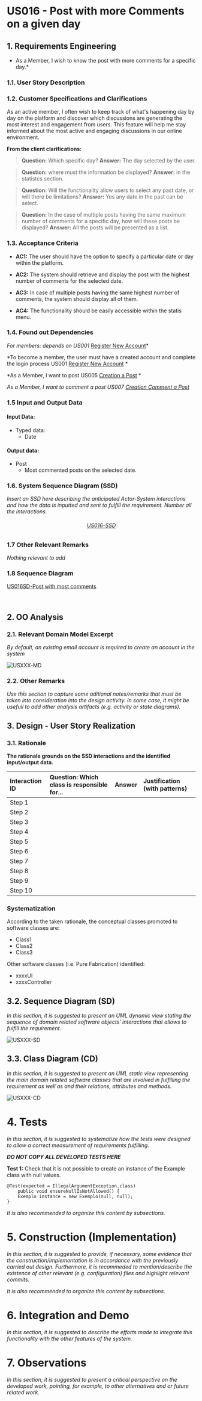 # US016 -  Post with more Comments on a given day

<!--Test  to commit due to probaly python version issues 22-10-2023-->

## 1. Requirements Engineering
* As a Member, I wish to know the post with more comments for a specific day.*

### 1.1. User Story Description

### 1.2. Customer Specifications and Clarifications
As an active member, I often wish to keep track of what's happening day by day on the platform and discover which discussions are generating the most interest and engagement from users. This feature will help me stay informed about the most active and engaging discussions in our online environment.

**From the client clarifications:**

>**Question:** Which specific day?
>**Answer:**  The day selected by the user.

>**Question:** where must the information be displayed?
>**Answer:** in the statistcs section.

>**Question:** Will the functionality allow users to select any past date, or will there be limitations?
>**Answer:** Yes any date in the past can be select.

>**Question:** In the case of multiple posts having the same maximum number of comments for a specific day, how will these posts be displayed?
>**Answer:** All the posts will be presented as a list.


### 1.3. Acceptance Criteria

- **AC1:** The user should have the option to specify a particular date or day within the platform.

- **AC2:** The system should retrieve and display the post with the highest number of comments for the selected date.

- **AC3:** In case of multiple posts having the same highest number of comments, the system should display all of them.

- **AC4:** The functionality should be easily accessible within the statis menu.



### 1.4. Found out Dependencies

*For members: depends on US001* [Register New Account](../../US001/01.requirements-engineering/US001.md)*

*To become a member, the user must have a created account and complete the login process US001 [Register New Account](../../US001/01.requirements-engineering/US001.md) *

*As a Member, I want to post US005 [Creation a Post](../../US005/01.requirements-engineering/US005.md) *

*As a Member, I want to comment a post US007 [Creation Comment a Post](../../US007/01.requirements-engineering/US007.md)*


### 1.5 Input and Output Data

#### Input Data:

* Typed data:
  * Date

#### Output data:

* Post
  * Most commented posts on the selected date.

### 1.6. System Sequence Diagram (SSD)

_Insert an SSD here describing the anticipated Actor-System interactions and how the data is inputted and sent to fulfill the requirement. Number all the interactions._

<h6 align="center">

[US016-SSD](svg/US016-SSD.svg)

</h6>

### 1.7 Other Relevant Remarks

_Nothing relevant to add_

###

### **1.8 Sequence Diagram**

[US016SD-Post with most comments](svg/US016-SD.svg)

<br>

## 2. OO Analysis

### 2.1. Relevant Domain Model Excerpt

_By default, an existing email account is required to create an account in the system_

![USXXX-MD](USXXX-MD.svg)

### 2.2. Other Remarks

_Use this section to capture some aditional notes/remarks that must be taken into consideration into the design activity. In some case, it might be usefull to add other analysis artifacts (e.g. activity or state diagrams)._

## 3. Design - User Story Realization

### 3.1. Rationale

**The rationale grounds on the SSD interactions and the identified input/output data.**

| Interaction ID | Question: Which class is responsible for... | Answer | Justification (with patterns) |
| :------------- | :------------------------------------------ | :----- | :---------------------------- |
| Step 1         |                                             |        |                               |
| Step 2         |                                             |        |                               |
| Step 3         |                                             |        |                               |
| Step 4         |                                             |        |                               |
| Step 5         |                                             |        |                               |
| Step 6         |                                             |        |                               |
| Step 7         |                                             |        |                               |
| Step 8         |                                             |        |                               |
| Step 9         |                                             |        |                               |
| Step 10        |                                             |        |                               |

### Systematization

According to the taken rationale, the conceptual classes promoted to software classes are:

- Class1
- Class2
- Class3

Other software classes (i.e. Pure Fabrication) identified:

- xxxxUI
- xxxxController

## 3.2. Sequence Diagram (SD)

_In this section, it is suggested to present an UML dynamic view stating the sequence of domain related software objects' interactions that allows to fulfill the requirement._

![USXXX-SD](USXXX-SD.svg)

## 3.3. Class Diagram (CD)

_In this section, it is suggested to present an UML static view representing the main domain related software classes that are involved in fulfilling the requirement as well as and their relations, attributes and methods._

![USXXX-CD](USXXX-CD.svg)

# 4. Tests

_In this section, it is suggested to systematize how the tests were designed to allow a correct measurement of requirements fulfilling._

**_DO NOT COPY ALL DEVELOPED TESTS HERE_**

**Test 1:** Check that it is not possible to create an instance of the Example class with null values.

    @Test(expected = IllegalArgumentException.class)
    	public void ensureNullIsNotAllowed() {
    	Exemplo instance = new Exemplo(null, null);
    }

_It is also recommended to organize this content by subsections._

# 5. Construction (Implementation)

_In this section, it is suggested to provide, if necessary, some evidence that the construction/implementation is in accordance with the previously carried out design. Furthermore, it is recommeded to mention/describe the existence of other relevant (e.g. configuration) files and highlight relevant commits._

_It is also recommended to organize this content by subsections._

# 6. Integration and Demo

_In this section, it is suggested to describe the efforts made to integrate this functionality with the other features of the system._

# 7. Observations

_In this section, it is suggested to present a critical perspective on the developed work, pointing, for example, to other alternatives and or future related work._
